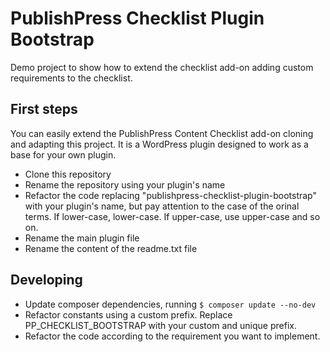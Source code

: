 PublishPress Checklist Plugin Bootstrap
=======================================

Demo project to show how to extend the checklist add-on adding custom requirements to the checklist.

## First steps

You can easily extend the PublishPress Content Checklist add-on cloning and adapting this project. It is a WordPress plugin designed to work as a base for your own plugin.

* Clone this repository
* Rename the repository using your plugin's name
* Refactor the code replacing "publishpress-checklist-plugin-bootstrap" with your plugin's name, but pay attention to the case of the orinal terms. If lower-case, lower-case. If upper-case, use upper-case and so on.
* Rename the main plugin file
* Rename the content of the readme.txt file

## Developing

* Update composer dependencies, running `$ composer update --no-dev`
* Refactor constants using a custom prefix. Replace PP_CHECKLIST_BOOTSTRAP with your custom and unique prefix.
* Refactor the code according to the requirement you want to implement.



